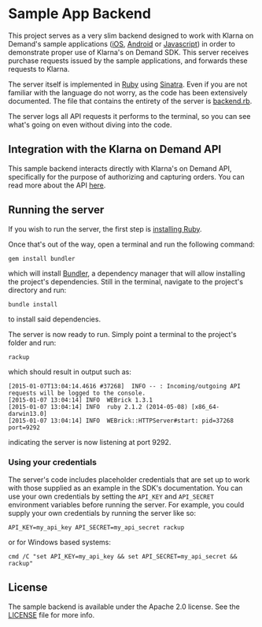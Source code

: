 # Sample App Backend

This project serves as a very slim backend designed to work with Klarna on Demand's sample applications ([iOS](https://github.com/klarna/klarna-on-demand-ios),  [Android](https://github.com/klarna/klarna-on-demand-android) or [Javascript](https://github.com/klarna/klarna-on-demand-js)) in order to demonstrate proper use of Klarna's on Demand SDK. This server receives purchase requests issued by the sample applications, and forwards these requests to Klarna.

The server itself is implemented in [Ruby](https://www.ruby-lang.org/en/) using [Sinatra](http://www.sinatrarb.com/). Even if you are not familiar with the language do not worry, as the code has been extensively documented. The file that contains the entirety of the server is [backend.rb](./backend.rb).

The server logs all API requests it performs to the terminal, so you can see what's going on even without diving into the code.

## Integration with the Klarna on Demand API
This sample backend interacts directly with Klarna's on Demand API, specifically for the purpose of authorizing and capturing orders. You can read more about the API [here](http://docs.inapp.apiary.io/).

## Running the server
If you wish to run the server, the first step is [installing Ruby](https://www.ruby-lang.org/en/documentation/installation/).

Once that's out of the way, open a terminal and run the following command:

```
gem install bundler
```

which will install [Bundler](http://bundler.io/), a dependency manager that will allow installing the project's dependencies. Still in the terminal, navigate to the project's directory and run:

```
bundle install
```

to install said dependencies.

The server is now ready to run. Simply point a terminal to the project's folder and run:

```
rackup
```

which should result in output such as:

```
[2015-01-07T13:04:14.4616 #37268]  INFO -- : Incoming/outgoing API requests will be logged to the console.
[2015-01-07 13:04:14] INFO  WEBrick 1.3.1
[2015-01-07 13:04:14] INFO  ruby 2.1.2 (2014-05-08) [x86_64-darwin13.0]
[2015-01-07 13:04:14] INFO  WEBrick::HTTPServer#start: pid=37268 port=9292
```

indicating the server is now listening at port 9292.

### Using your credentials
The server's code includes placeholder credentials that are set up to work with those supplied as an example in the SDK's documentation. You can use your own credentials by setting the `API_KEY` and `API_SECRET` environment variables before running the server. For example, you could supply your own credentials by running the server like so:

```
API_KEY=my_api_key API_SECRET=my_api_secret rackup
```

or for Windows based systems:

```
cmd /C "set API_KEY=my_api_key && set API_SECRET=my_api_secret && rackup"
```

## License
The sample backend is available under the Apache 2.0 license. See the [LICENSE](./LICENSE) file for more info.
